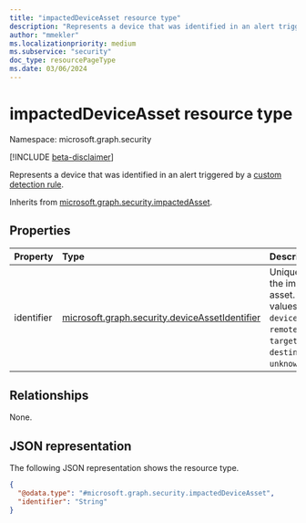 ```yaml
---
title: "impactedDeviceAsset resource type"
description: "Represents a device that was identified in an alert triggered by a custom detection rule."
author: "mmekler"
ms.localizationpriority: medium
ms.subservice: "security"
doc_type: resourcePageType
ms.date: 03/06/2024
---
```


# impactedDeviceAsset resource type

Namespace: microsoft.graph.security

[!INCLUDE [beta-disclaimer](../../includes/beta-disclaimer.md)]

Represents a device that was identified in an alert triggered by a [custom detection rule](../resources/security-detectionrule.md).

Inherits from [microsoft.graph.security.impactedAsset](../resources/security-impactedasset.md).

## Properties
| Property   | Type                                                                                                          | Description                                                                                                                                                                                |
|:-----------|:--------------------------------------------------------------------------------------------------------------|:-------------------------------------------------------------------------------------------------------------------------------------------------------------------------------------------|
| identifier | [microsoft.graph.security.deviceAssetIdentifier](../resources/enums-security.md#deviceassetidentifier-values) | Unique identifier for the impacted device asset. The possible values are: `deviceId`, `deviceName`, `remoteDeviceName`, `targetDeviceName`, `destinationDeviceName`, `unknownFutureValue`. |

## Relationships
None.

## JSON representation
The following JSON representation shows the resource type.
<!-- {
  "blockType": "resource",
  "@odata.type": "microsoft.graph.security.impactedDeviceAsset"
}
-->
``` json
{
  "@odata.type": "#microsoft.graph.security.impactedDeviceAsset",
  "identifier": "String"
}
```

